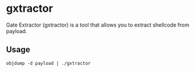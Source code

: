 # gxtractor
Gate Extractor (gxtractor) is a tool that allows you to extract shellcode from payload.

## Usage

```
objdump -d payload | ./gxtractor
```
